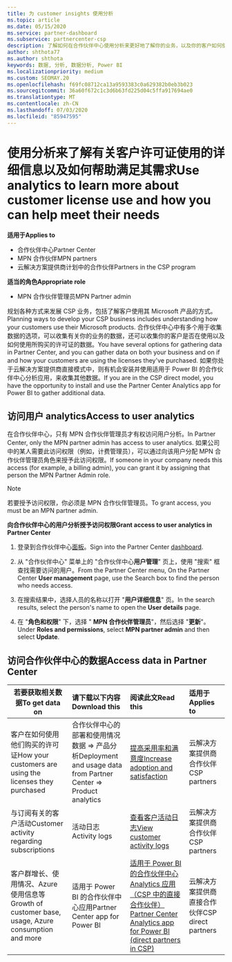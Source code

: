 ```yaml
---
title: 为 customer insights 使用分析
ms.topic: article
ms.date: 05/15/2020
ms.service: partner-dashboard
ms.subservice: partnercenter-csp
description: 了解如何在合作伙伴中心使用分析来更好地了解你的业务，以及你的客户如何使用你购买的许可证。
author: shthota77
ms.author: shthota
keywords: 数据, 分析, 数据分析, Power BI
ms.localizationpriority: medium
ms.custom: SEOMAY.20
ms.openlocfilehash: f69fc08712ca13a9593383c0a629382b0eb3b023
ms.sourcegitcommit: 36a60f672c1c3d6b63fd225d04c5ffa917694ae0
ms.translationtype: MT
ms.contentlocale: zh-CN
ms.lasthandoff: 07/03/2020
ms.locfileid: "85947595"
---
```

# <a name="use-analytics-to-learn-more-about-customer-license-use-and-how-you-can-help-meet-their-needs"></a><span data-ttu-id="b2c2d-104">使用分析来了解有关客户许可证使用的详细信息以及如何帮助满足其需求</span><span class="sxs-lookup"><span data-stu-id="b2c2d-104">Use analytics to learn more about customer license use and how you can help meet their needs</span></span>

<span data-ttu-id="b2c2d-105">**适用于**</span><span class="sxs-lookup"><span data-stu-id="b2c2d-105">**Applies to**</span></span>

- <span data-ttu-id="b2c2d-106">合作伙伴中心</span><span class="sxs-lookup"><span data-stu-id="b2c2d-106">Partner Center</span></span>
- <span data-ttu-id="b2c2d-107">MPN 合作伙伴</span><span class="sxs-lookup"><span data-stu-id="b2c2d-107">MPN partners</span></span>
- <span data-ttu-id="b2c2d-108">云解决方案提供商计划中的合作伙伴</span><span class="sxs-lookup"><span data-stu-id="b2c2d-108">Partners in the CSP program</span></span>

<span data-ttu-id="b2c2d-109">**适当的角色**</span><span class="sxs-lookup"><span data-stu-id="b2c2d-109">**Appropriate role**</span></span>

- <span data-ttu-id="b2c2d-110">MPN 合作伙伴管理员</span><span class="sxs-lookup"><span data-stu-id="b2c2d-110">MPN Partner admin</span></span>

<span data-ttu-id="b2c2d-111">规划各种方式来发展 CSP 业务，包括了解客户使用其 Microsoft 产品的方式。</span><span class="sxs-lookup"><span data-stu-id="b2c2d-111">Planning ways to develop your CSP business includes understanding how your customers use their Microsoft products.</span></span> <span data-ttu-id="b2c2d-112">合作伙伴中心中有多个用于收集数据的选项，可以收集有关你的业务的数据，还可以收集你的客户是否在使用以及如何使用所购买的许可证的数据。</span><span class="sxs-lookup"><span data-stu-id="b2c2d-112">You have several options for gathering data in Partner Center, and you can gather data on both your business and on if and how your customers are using the licenses they've purchased.</span></span> <span data-ttu-id="b2c2d-113">如果你处于云解决方案提供商直接模式中，则有机会安装并使用适用于 Power BI 的合作伙伴中心分析应用，来收集其他数据。</span><span class="sxs-lookup"><span data-stu-id="b2c2d-113">If you are in the CSP direct model, you have the opportunity to install and use the Partner Center Analytics app for Power BI to gather additional data.</span></span>

## <a name="access-to-user-analytics"></a><span data-ttu-id="b2c2d-114">访问用户 analytics</span><span class="sxs-lookup"><span data-stu-id="b2c2d-114">Access to user analytics</span></span>

<span data-ttu-id="b2c2d-115">在合作伙伴中心，只有 MPN 合作伙伴管理员才有权访问用户分析。</span><span class="sxs-lookup"><span data-stu-id="b2c2d-115">In Partner Center, only the MPN partner admin has access to user analytics.</span></span> <span data-ttu-id="b2c2d-116">如果公司中的某人需要此访问权限（例如，计费管理员），可以通过向该用户分配 MPN 合作伙伴管理员角色来授予此访问权限。</span><span class="sxs-lookup"><span data-stu-id="b2c2d-116">If someone in your company needs this access (for example, a billing admin), you can grant it by assigning that person the MPN Partner Admin role.</span></span>

>[!NOTE] 
><span data-ttu-id="b2c2d-117">若要授予访问权限，你必须是 MPN 合作伙伴管理员。</span><span class="sxs-lookup"><span data-stu-id="b2c2d-117">To grant access, you must be an MPN partner admin.</span></span>

<span data-ttu-id="b2c2d-118">**向合作伙伴中心的用户分析授予访问权限**</span><span class="sxs-lookup"><span data-stu-id="b2c2d-118">**Grant access to user analytics in Partner Center**</span></span> 

1. <span data-ttu-id="b2c2d-119">登录到合作伙伴中心[面板](https://partner.microsoft.com/dashboard)。</span><span class="sxs-lookup"><span data-stu-id="b2c2d-119">Sign into the Partner Center [dashboard](https://partner.microsoft.com/dashboard).</span></span>

2. <span data-ttu-id="b2c2d-120">从 "合作伙伴中心" 菜单上的 "合作伙伴中心**用户管理**" 页上，使用 "搜索" 框查找需要访问的用户。</span><span class="sxs-lookup"><span data-stu-id="b2c2d-120">From the Partner Center menu, On the Partner Center **User management** page, use the Search box to find the person who needs access.</span></span>
2.  <span data-ttu-id="b2c2d-121">在搜索结果中，选择人员的名称以打开 "**用户详细信息**" 页。</span><span class="sxs-lookup"><span data-stu-id="b2c2d-121">In the search results, select the person's name to open the **User details** page.</span></span>
3.  <span data-ttu-id="b2c2d-122">在 "**角色和权限**" 下，选择 " **MPN 合作伙伴管理员**"，然后选择 "**更新**"。</span><span class="sxs-lookup"><span data-stu-id="b2c2d-122">Under **Roles and permissions**, select **MPN partner admin** and then select **Update**.</span></span>

 
## <a name="access-data-in-partner-center"></a><span data-ttu-id="b2c2d-123">访问合作伙伴中心的数据</span><span class="sxs-lookup"><span data-stu-id="b2c2d-123">Access data in Partner Center</span></span>

|<span data-ttu-id="b2c2d-124">**若要获取相关数据**</span><span class="sxs-lookup"><span data-stu-id="b2c2d-124">**To get data on**</span></span>   |<span data-ttu-id="b2c2d-125">**请下载以下内容**</span><span class="sxs-lookup"><span data-stu-id="b2c2d-125">**Download this**</span></span>   |<span data-ttu-id="b2c2d-126">**阅读此文**</span><span class="sxs-lookup"><span data-stu-id="b2c2d-126">**Read this**</span></span>   | <span data-ttu-id="b2c2d-127">**适用于**</span><span class="sxs-lookup"><span data-stu-id="b2c2d-127">**Applies to**</span></span>    |
|---------------------|:-----------------------|:---------------|:--------------|
|<span data-ttu-id="b2c2d-128">客户在如何使用他们购买的许可证</span><span class="sxs-lookup"><span data-stu-id="b2c2d-128">How your customers are using the licenses they purchased</span></span>   |<span data-ttu-id="b2c2d-129">合作伙伴中心的部署和使用情况数据 => 产品分析</span><span class="sxs-lookup"><span data-stu-id="b2c2d-129">Deployment and usage data from Partner Center => Product analytics</span></span>   |[<span data-ttu-id="b2c2d-130">提高采用率和满意度</span><span class="sxs-lookup"><span data-stu-id="b2c2d-130">Increase adoption and satisfaction</span></span>](increasing-adoption-and-satisfaction.md)|<span data-ttu-id="b2c2d-131">云解决方案提供商合作伙伴</span><span class="sxs-lookup"><span data-stu-id="b2c2d-131">CSP partners</span></span>|
|<span data-ttu-id="b2c2d-132">与订阅有关的客户活动</span><span class="sxs-lookup"><span data-stu-id="b2c2d-132">Customer activity regarding subscriptions</span></span>   |<span data-ttu-id="b2c2d-133">活动日志</span><span class="sxs-lookup"><span data-stu-id="b2c2d-133">Activity logs</span></span>   |[<span data-ttu-id="b2c2d-134">查看客户活动日志</span><span class="sxs-lookup"><span data-stu-id="b2c2d-134">View customer activity logs</span></span>](activity-logs.md)|<span data-ttu-id="b2c2d-135">云解决方案提供商合作伙伴</span><span class="sxs-lookup"><span data-stu-id="b2c2d-135">CSP partners</span></span>   |
|<span data-ttu-id="b2c2d-136">客户群增长、使用情况、Azure 使用信息等</span><span class="sxs-lookup"><span data-stu-id="b2c2d-136">Growth of customer base, usage, Azure consumption and more</span></span>   |<span data-ttu-id="b2c2d-137">适用于 Power BI 的合作伙伴中心应用</span><span class="sxs-lookup"><span data-stu-id="b2c2d-137">Partner Center app for Power BI</span></span>   |[<span data-ttu-id="b2c2d-138">适用于 Power BI 的合作伙伴中心 Analytics 应用（CSP 中的直接合作伙伴）</span><span class="sxs-lookup"><span data-stu-id="b2c2d-138">Partner Center Analytics app for Power BI (direct partners in CSP)</span></span>](power-bi-app-for-direct-partners.md)|<span data-ttu-id="b2c2d-139">云解决方案提供商直接合作伙伴</span><span class="sxs-lookup"><span data-stu-id="b2c2d-139">CSP direct partners</span></span>|






